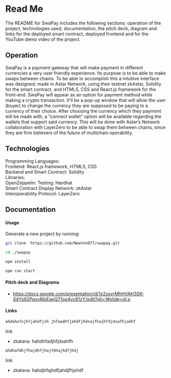  # Read Me 
The README for SwaPay includes the following sections: operation of the project, technologies used, documentation, the pitch deck, diagram and links for the deployed smart contract, deployed frontend and for the YouTube demo video of the project.
 ## Operation 

SwaPay is a payment gateway that will make payment in different currencies a very user friendly experience. Its purpose is to be able to make swaps between chains. To be able to accomplish this a intuitive interface was designed; made in Astar Network, using their testnet zkAstar, Solidity for the smart contract, and HTML5, CSS and React.js framework for the front-end. SwaPay will appear as an option for payment method while making a crypto transaction. It’ll be a pop-up window that will allow the user (buyer) to change the currency they are supposed to be paying to a currency of their choice. After choosing the currency which they payment will be made with, a “connect wallet” option will be available regarding the wallets that support said currency. This will be done with Astar’s Network collaboration with LayerZero to be able to swap them between chains, since they are firm believers of the future of multichain operability.

## Technologies 
<p>
Programming Languages: <br>
Frontend: React.js framework, HTML5, CSS <br>
Backend and Smart Contract: Solidity  <br>
Libraries: <br>
OpenZeppelin: Testing: Hardhat <br>
Smart Contract Display Network: zkAstar <br>
Interoperability Protocol: LayerZero <br>
</p>

## Documentation

#### Usage

Generate a new project by running:

```sh
git clone  https://github.com/Newton077/swapay.git
```
```sh
cd ./swapay
```
```sh
npm install
```
```sh
npm run start
```

#### Pitch deck and Diagrams


- https://docs.google.com/presentation/d/1x2xsvrMhHVAH3SK-X4Ys92PqxvMoEaeQ71op4vc61zY/edit?pli=1#slide=id.p

#### Links
```sh
ahdahofojhfjahdfjsh jhfaadhfjahdfjhdsajfhajhfdjdsafhjadhf
  ```
link
- zkatana: hahdhfadjhfjdsahfh
 ```sh
ahdhafdhjfhajdhfjhajfdhajhdfjhdj
```
link
- zkatana: hahdjhfajhdfjahdjfhjshdf

